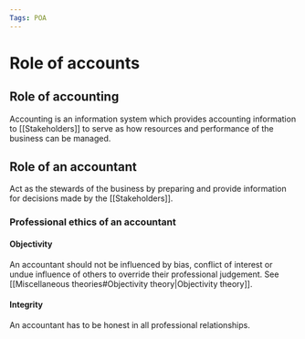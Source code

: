 ```yaml
---
Tags: POA
---
```

# Role of accounts
## Role of accounting
Accounting is an information system which provides accounting information to  [[Stakeholders]] to serve as how resources and performance of the business can be managed.
## Role of an accountant
Act as the stewards of the business by preparing and provide information for decisions made by the [[Stakeholders]].
### Professional ethics of an accountant
#### Objectivity
An accountant should not be influenced by bias, conflict of interest or undue influence of others to override their professional judgement.  See [[Miscellaneous theories#Objectivity theory|Objectivity theory]].

#### Integrity
An accountant has to be honest in all professional relationships.